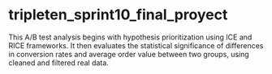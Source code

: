 # tripleten_sprint10_final_proyect
This A/B test analysis begins with hypothesis prioritization using ICE and RICE frameworks. It then evaluates the statistical significance of differences in conversion rates and average order value between two groups, using cleaned and filtered real data.
